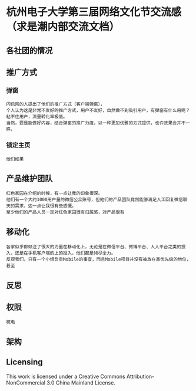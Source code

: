 # 杭州电子大学第三届网络文化节交流感（求是潮内部交流文档）


## 各社团的情况

## 推广方式

### 弹窗
	闪讯网的人提出了他们的推广方式（客户端弹窗），
	个人认为这是非常不友好的推广方式，用户不友好，自然做不到吸引用户，有弹窗有什么用呢？
	粘不住用户，流量转化率极低。
	当然，要是能做好内容，结合弹窗的推广力度，以一种更加优雅的方式提供，也许效果会并不一样。

### 锁定主页
	他们如果
	

## 产品维护团队
	红色家园在介绍的时候，有一点让我的印象很深。
	他们有一个大约1000用户量的微信公众账号，但他们的产品团队竟然能够满足人工回复微信聊天的需求，这一点让我很有些感慨。
	至少他们的产品人员一定对红色家园很有归属感，对产品很有

## 移动化
	各家似乎都倾注了很大的力量在移动化上，无论是在微信平台、微博平台、人人平台之类的投入，还是在手机客户端的上的投入，他们都是倾尽全力。
	反观我们，只有一个小组负责Mobile的事宜，而且Mobile项目并没有被放在高优先级的地位，甚至

## 反思

## 权限
	杭电

## 架构

## Licensing
This work is licensed under a Creative Commons Attribution-NonCommercial 3.0 China Mainland License.
  
